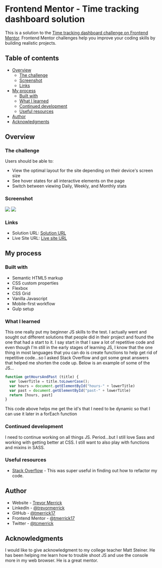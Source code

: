 # Frontend Mentor - Time tracking dashboard solution

This is a solution to the [Time tracking dashboard challenge on Frontend Mentor](https://www.frontendmentor.io/challenges/time-tracking-dashboard-UIQ7167Jw). Frontend Mentor challenges help you improve your coding skills by building realistic projects. 

## Table of contents

- [Overview](#overview)
  - [The challenge](#the-challenge)
  - [Screenshot](#screenshot)
  - [Links](#links)
- [My process](#my-process)
  - [Built with](#built-with)
  - [What I learned](#what-i-learned)
  - [Continued development](#continued-development)
  - [Useful resources](#useful-resources)
- [Author](#author)
- [Acknowledgments](#acknowledgments)

## Overview

### The challenge

Users should be able to:

- View the optimal layout for the site depending on their device's screen size
- See hover states for all interactive elements on the page
- Switch between viewing Daily, Weekly, and Monthly stats

### Screenshot

![](/design/screenshot-mobile.png)
![](/design/screenshot-desktop.png)

### Links

- Solution URL: [Solution URL](https://your-solution-url.com)
- Live Site URL: [Live site URL](https://your-live-site-url.com)

## My process

### Built with

- Semantic HTML5 markup
- CSS custom properties
- Flexbox
- CSS Grid
- Vanilla Javascript
- Mobile-first workflow
- Gulp setup

### What I learned

This one really put my beginner JS skills to the test.  I actually went and sought out different solutions that people did in their project and found the one that had a start to it.  I say start in that I saw a lot of repetitive code and even though I'm still in the early stages of learning JS, I know that the one thing in most languages that you can do is create functions to help get rid of repetitive code...so I asked Stack Overflow and got some great answers that helped me shorten the code up.  Below is an example of some of the JS...

```js
function getHoursAndPast (title) {
  var lowerTitle = title.toLowerCase();
  var hours = document.getElementById("hours-" + lowerTitle)
  var past = document.getElementById("past-" + lowerTitle)
  return [hours, past]
}
```
This code above helps me get the id's that I need to be dynamic so that I can use it later in a forEach function

### Continued development

I need to continue working on all things JS.  Period...but I still love Sass and working with getting better at CSS.  I still want to also play with functions and mixins in SASS.

### Useful resources

- [Stack Overflow](https://stackoverflow.com/questions/71544469/is-there-a-way-to-refactor-this-javascript-for-loop/71544744#71544744) - This was super useful in finding out how to refactor my code.

## Author

- Website - [Trevor Merrick](https://trevormerrick.com)
- LinkedIn - [@trevormerrick](https://www.linkedin.com/in/trevormerrick/)
- GitHub - [@tmerrick17](https://github.com/tmerrick17/)
- Frontend Mentor - [@tmerrick17](https://www.frontendmentor.io/profile/tmerrick17)
- Twitter - [@tcmerrick](https://www.twitter.com/tcmerrick)

## Acknowledgments

I would like to give acknowledgment to my college teacher Matt Steiner.  He has been helping me learn how to trouble shoot JS and use the console more in my web browser.  He is a great mentor.
